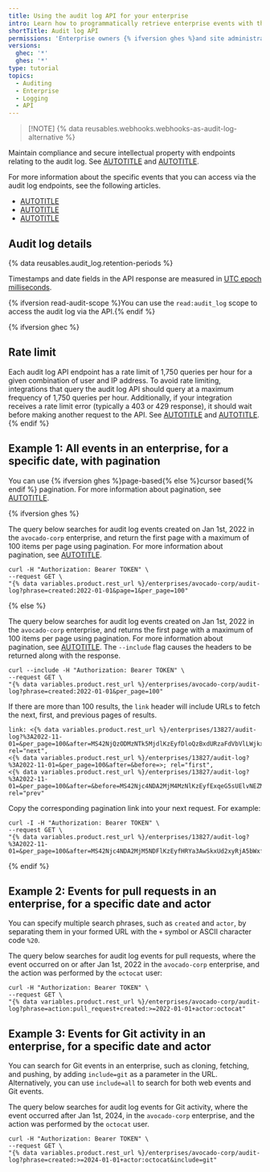 ```yaml
---
title: Using the audit log API for your enterprise
intro: Learn how to programmatically retrieve enterprise events with the REST API.
shortTitle: Audit log API
permissions: 'Enterprise owners {% ifversion ghes %}and site administrators {% endif %}'
versions:
  ghec: '*'
  ghes: '*'
type: tutorial
topics:
  - Auditing
  - Enterprise
  - Logging
  - API
---
```


>[!NOTE] {% data reusables.webhooks.webhooks-as-audit-log-alternative %}

Maintain compliance and secure intellectual property with endpoints relating to the audit log. See [AUTOTITLE](/rest/enterprise-admin/audit-log) and [AUTOTITLE](/rest/orgs#get-the-audit-log-for-an-organization).

For more information about the specific events that you can access via the audit log endpoints, see the following articles.

* [AUTOTITLE](/admin/monitoring-activity-in-your-enterprise/reviewing-audit-logs-for-your-enterprise/audit-log-events-for-your-enterprise)
* [AUTOTITLE](/organizations/keeping-your-organization-secure/managing-security-settings-for-your-organization/audit-log-events-for-your-organization)
* [AUTOTITLE](/authentication/keeping-your-account-and-data-secure/security-log-events)

## Audit log details

{% data reusables.audit_log.retention-periods %}

Timestamps and date fields in the API response are measured in [UTC epoch milliseconds](https://en.wikipedia.org/wiki/Unix_time).

{% ifversion read-audit-scope %}You can use the `read:audit_log` scope to access the audit log via the API.{% endif %}

{% ifversion ghec %}

## Rate limit

Each audit log API endpoint has a rate limit of 1,750 queries per hour for a given combination of user and IP address. To avoid rate limiting, integrations that query the audit log API should query at a maximum frequency of 1,750 queries per hour. Additionally, if your integration receives a rate limit error (typically a 403 or 429 response), it should wait before making another request to the API. See [AUTOTITLE](/rest/overview/rate-limits-for-the-rest-api) and [AUTOTITLE](/rest/guides/best-practices-for-integrators).{% endif %}

## Example 1: All events in an enterprise, for a specific date, with pagination

You can use {% ifversion ghes %}page-based{% else %}cursor based{% endif %} pagination. For more information about pagination, see [AUTOTITLE](/rest/guides/using-pagination-in-the-rest-api).

{% ifversion ghes %}

The query below searches for audit log events created on Jan 1st, 2022 in the `avocado-corp` enterprise, and return the first page with a maximum of 100 items per page using pagination. For more information about pagination, see [AUTOTITLE](/rest/guides/using-pagination-in-the-rest-api).

```shell
curl -H "Authorization: Bearer TOKEN" \
--request GET \
"{% data variables.product.rest_url %}/enterprises/avocado-corp/audit-log?phrase=created:2022-01-01&page=1&per_page=100"
```

{% else %}

The query below searches for audit log events created on Jan 1st, 2022 in the `avocado-corp` enterprise, and returns the first page with a maximum of 100 items per page using pagination. For more information about pagination, see [AUTOTITLE](/rest/guides/using-pagination-in-the-rest-api). The `--include` flag causes the headers to be returned along with the response.

```shell
curl --include -H "Authorization: Bearer TOKEN" \
--request GET \
"{% data variables.product.rest_url %}/enterprises/avocado-corp/audit-log?phrase=created:2022-01-01&per_page=100"
```

If there are more than 100 results, the `link` header will include URLs to fetch the next, first, and previous pages of results.

```text
link: <{% data variables.product.rest_url %}/enterprises/13827/audit-log?%3A2022-11-01=&per_page=100&after=MS42NjQzODMzNTk5MjdlKzEyfDloQzBxdURzaFdVbVlLWjkxRU9mNXc%3D&before=>; rel="next",
<{% data variables.product.rest_url %}/enterprises/13827/audit-log?%3A2022-11-01=&per_page=100&after=&before=>; rel="first",
<{% data variables.product.rest_url %}/enterprises/13827/audit-log?%3A2022-11-01=&per_page=100&after=&before=MS42Njc4NDA2MjM4MzNlKzEyfExqeG5sUElvNEZMbG1XZHA5akdKTVE%3D>; rel="prev"
```

Copy the corresponding pagination link into your next request. For example:

```shell
curl -I -H "Authorization: Bearer TOKEN" \
--request GET \
"{% data variables.product.rest_url %}/enterprises/13827/audit-log?%3A2022-11-01=&per_page=100&after=MS42Njc4NDA2MjM5NDFlKzEyfHRYa3AwSkxUd2xyRjA5bWxfOS1RbFE%3D&before="
```

{% endif %}

## Example 2: Events for pull requests in an enterprise, for a specific date and actor

You can specify multiple search phrases, such as `created` and `actor`, by separating them in your formed URL with the `+` symbol or ASCII character code `%20`.

The query below searches for audit log events for pull requests, where the event occurred on or after Jan 1st, 2022 in the `avocado-corp` enterprise, and the action was performed by the `octocat` user:

```shell
curl -H "Authorization: Bearer TOKEN" \
--request GET \
"{% data variables.product.rest_url %}/enterprises/avocado-corp/audit-log?phrase=action:pull_request+created:>=2022-01-01+actor:octocat"
```

## Example 3: Events for Git activity in an enterprise, for a specific date and actor

You can search for Git events in an enterprise, such as cloning, fetching, and pushing, by adding `include=git` as a parameter in the URL. Alternatively, you can use `include=all` to search for both web events and Git events.

The query below searches for audit log events for Git activity, where the event occurred after Jan 1st, 2024, in the `avocado-corp` enterprise, and the action was performed by the `octocat` user.

```shell
curl -H "Authorization: Bearer TOKEN" \
--request GET \
"{% data variables.product.rest_url %}/enterprises/avocado-corp/audit-log?phrase=created:>=2024-01-01+actor:octocat&include=git"
```
